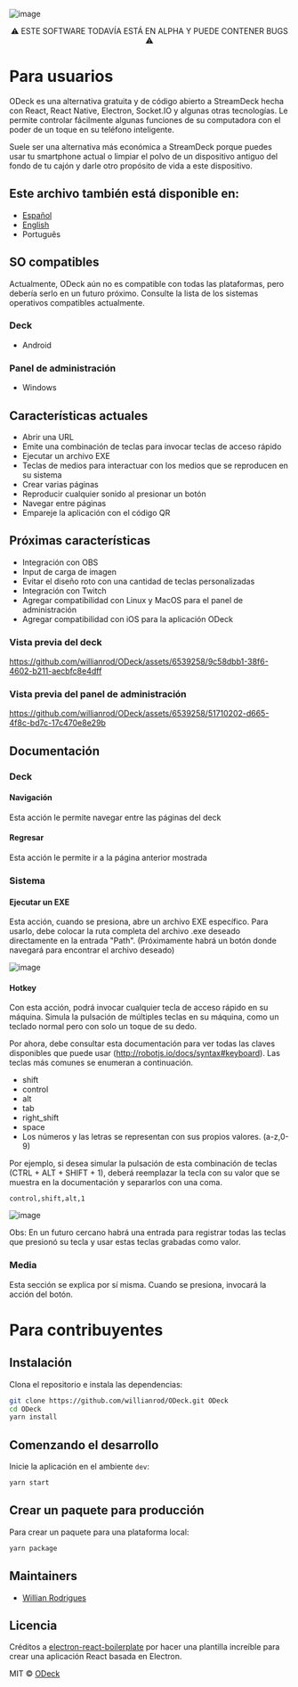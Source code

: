 ![image](https://user-images.githubusercontent.com/6539258/154814361-066e5010-40a8-4820-a706-ed9803a319a1.png)

<div align="center">
⚠️ ESTE SOFTWARE TODAVÍA ESTÁ EN ALPHA Y PUEDE CONTENER BUGS ⚠️
</div>
  
# Para usuarios

ODeck es una alternativa gratuita y de código abierto a StreamDeck hecha con React, React Native, Electron, Socket.IO y algunas otras tecnologías. Le permite controlar fácilmente algunas funciones de su computadora con el poder de un toque en su teléfono inteligente.

Suele ser una alternativa más económica a StreamDeck porque puedes usar tu smartphone actual o limpiar el polvo de un dispositivo antiguo del fondo de tu cajón y darle otro propósito de vida a este dispositivo.

## Este archivo también está disponible en:

- [Español](https://github.com/willianrod/ODeck/blob/main/docs/README_ESP.md)
- [English](https://github.com/willianrod/ODeck/blob/main/README.md)
- Português

## SO compatibles

Actualmente, ODeck aún no es compatible con todas las plataformas, pero debería serlo en un futuro próximo. Consulte la lista de los sistemas operativos compatibles actualmente.

### Deck

- Android

### Panel de administración

- Windows

## Características actuales

- Abrir una URL
- Emite una combinación de teclas para invocar teclas de acceso rápido
- Ejecutar un archivo EXE
- Teclas de medios para interactuar con los medios que se reproducen en su sistema
- Crear varias páginas
- Reproducir cualquier sonido al presionar un botón
- Navegar entre páginas
- Empareje la aplicación con el código QR

## Próximas características

- Integración con OBS
- Input de carga de imagen
- Evitar el diseño roto con una cantidad de teclas personalizadas
- Integración con Twitch
- Agregar compatibilidad con Linux y MacOS para el panel de administración
- Agregar compatibilidad con iOS para la aplicación ODeck

### Vista previa del deck

https://github.com/willianrod/ODeck/assets/6539258/9c58dbb1-38f6-4602-b211-aecbfc8e4dff

### Vista previa del panel de administración

https://github.com/willianrod/ODeck/assets/6539258/51710202-d665-4f8c-bd7c-17c470e8e29b

## Documentación

### Deck

#### Navigación

Esta acción le permite navegar entre las páginas del deck

#### Regresar

Esta acción le permite ir a la página anterior mostrada

### Sistema

#### Ejecutar un EXE

Esta acción, cuando se presiona, abre un archivo EXE específico. Para usarlo, debe colocar la ruta completa del archivo .exe deseado directamente en la entrada "Path". (Próximamente habrá un botón donde navegará para encontrar el archivo deseado)

![image](https://user-images.githubusercontent.com/6539258/154814786-f08d6a64-04b2-4bfc-833f-6d68076fdf55.png)

#### Hotkey

Con esta acción, podrá invocar cualquier tecla de acceso rápido en su máquina. Simula la pulsación de múltiples teclas en su máquina, como un teclado normal pero con solo un toque de su dedo.

Por ahora, debe consultar esta documentación para ver todas las claves disponibles que puede usar (http://robotjs.io/docs/syntax#keyboard). Las teclas más comunes se enumeran a continuación.

- shift
- control
- alt
- tab
- right_shift
- space
- Los números y las letras se representan con sus propios valores. (a-z,0-9)

Por ejemplo, si desea simular la pulsación de esta combinación de teclas (CTRL + ALT + SHIFT + 1), deberá reemplazar la tecla con su valor que se muestra en la documentación y separarlos con una coma.

`control,shift,alt,1`

![image](https://user-images.githubusercontent.com/6539258/154814990-24aa87ed-6bb4-4cd1-8836-c7ade215749b.png)

Obs: En un futuro cercano habrá una entrada para registrar todas las teclas que presionó su tecla y usar estas teclas grabadas como valor.

### Media

Esta sección se explica por sí misma. Cuando se presiona, invocará la acción del botón.

# Para contribuyentes

## Instalación

Clona el repositorio e instala las dependencias:

```bash
git clone https://github.com/willianrod/ODeck.git ODeck
cd ODeck
yarn install
```

## Comenzando el desarrollo

Inicie la aplicación en el ambiente `dev`:

```bash
yarn start
```

## Crear un paquete para producción

Para crear un paquete para una plataforma local:

```bash
yarn package
```

## Maintainers

- [Willian Rodrigues](https://github.com/WillianRod)

## Licencia

Créditos a [electron-react-boilerplate](https://github.com/electron-react-boilerplate/electron-react-boilerplate) por hacer una plantilla increíble para crear una aplicación React basada en Electron.

MIT © [ODeck](https://github.com/WillianRod/ODeck)

